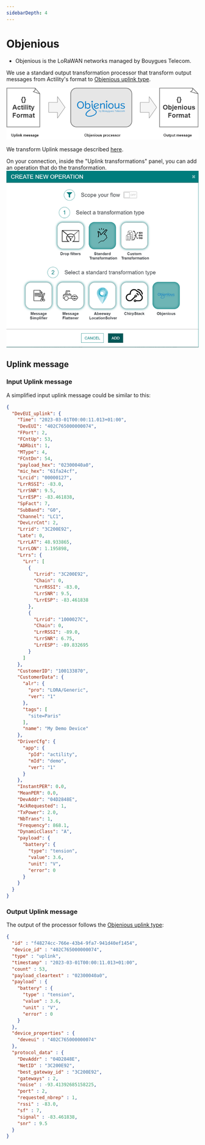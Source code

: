 ```yaml
---
sidebarDepth: 4
---
```


# Objenious

* Objenious is the LoRaWAN networks managed by Bouygues Telecom.

We use a standard output transformation processor that transform output messages from Actility's format to [Objenious uplink type](https://api.objenious.com/doc/doc-routing.html).

![img](images/objenious.png)

We transform Uplink message described [here](../../Messageplink_Message).

On your connection, inside the "Uplink transformations" panel, you can add an operation that do the transformation.
![img](images/processor.png)

## Uplink message
### Input Uplink message

A simplified input uplink message could be similar to this:

```json
{
  "DevEUI_uplink": {
    "Time": "2023-03-01T00:00:11.013+01:00",
    "DevEUI": "402C765000000074",
    "FPort": 2,
    "FCntUp": 53,
    "ADRbit": 1,
    "MType": 4,
    "FCntDn": 54,
    "payload_hex": "02300040a0",
    "mic_hex": "61fa24cf",
    "Lrcid": "00000127",
    "LrrRSSI": -83.0,
    "LrrSNR": 9.5,
    "LrrESP": -83.461838,
    "SpFact": 7,
    "SubBand": "G0",
    "Channel": "LC1",
    "DevLrrCnt": 2,
    "Lrrid": "3C200E92",
    "Late": 0,
    "LrrLAT": 48.933865,
    "LrrLON": 1.195898,
    "Lrrs": {
      "Lrr": [
        {
          "Lrrid": "3C200E92",
          "Chain": 0,
          "LrrRSSI": -83.0,
          "LrrSNR": 9.5,
          "LrrESP": -83.461838
        },
        {
          "Lrrid": "1000027C",
          "Chain": 0,
          "LrrRSSI": -89.0,
          "LrrSNR": 6.75,
          "LrrESP": -89.832695
        }
      ]
    },
    "CustomerID": "100133870",
    "CustomerData": {
      "alr": {
        "pro": "LORA/Generic",
        "ver": "1"
      },
      "tags": [
        "site=Paris"
      ],
      "name": "My Demo Device"
    },
    "DriverCfg": {
      "app": {
        "pId": "actility",
        "mId": "demo",
        "ver": "1"
      }
    },
    "InstantPER": 0.0,
    "MeanPER": 0.0,
    "DevAddr": "04D2848E",
    "AckRequested": 1,
    "TxPower": 2.0,
    "NbTrans": 1,
    "Frequency": 868.1,
    "DynamicClass": "A",
    "payload": {
      "battery": {
        "type": "tension",
        "value": 3.6,
        "unit": "V",
        "error": 0
      }
    }
  }
}
```

### Output Uplink message

The output of the processor follows the [Objenious uplink type](https://api.objenious.com/doc/doc-routing.html):

```json
{
  "id" : "f48274cc-766e-43b4-9fa7-941d40ef1454",
  "device_id" : "402C765000000074",
  "type" : "uplink",
  "timestamp" : "2023-03-01T00:00:11.013+01:00",
  "count" : 53,
  "payload_cleartext" : "02300040a0",
  "payload" : {
    "battery" : {
      "type" : "tension",
      "value" : 3.6,
      "unit" : "V",
      "error" : 0
    }
  },
  "device_properties" : {
    "deveui" : "402C765000000074"
  },
  "protocol_data" : {
    "DevAddr" : "04D2848E",
    "NetID" : "3C200E92",
    "best_gateway_id" : "3C200E92",
    "gateways" : 2,
    "noise" : -93.41392685158225,
    "port" : 2,
    "requested_nbrep" : 1,
    "rssi" : -83.0,
    "sf" : 7,
    "signal" : -83.461838,
    "snr" : 9.5
  }
}
```
